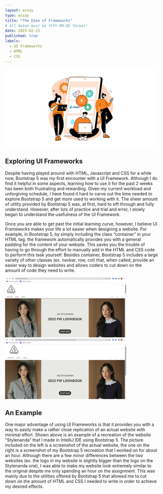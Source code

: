 ```yaml
---
layout: essay
type: essay
title: "The Ease of Frameworks"
# All dates must be YYYY-MM-DD format!
date: 2023-02-23
published: true
labels:
  - UI Frameworks
  - HTML
  - CSS
---
```


<img width="500px" class="rounded float-start pe-4" src="../img/ui_frameworks.jpg">

## Exploring UI Frameworks
Despite having played around with HTML, Javascript and CSS for a while now, Bootstrap 5 was my first encounter with a UI Framework.  Although I do find it helpful in some aspects, learning how to use it for the past 2 weeks has been both frustrating and rewarding.  Given my current workload and unforgiving schedule, I have found it hard to carve out the time needed to explore Bootstrap 5 and get more used to working with it.  The sheer amount of utility provided by Bootstrap 5 was, at first, hard to sift through and fully understand.  However, after lots of practice and trial and error, I slowly began to understand the usefulness of the UI Framework.

Once you are able to get past the initial learning curve, however, I believe UI Frameworks makes your life a lot easier when designing a website.  For example, in Bootstrap 5, by simply including the class “container” in your HTML tag, the framework automatically provides you with a general padding for the content of your website.  This saves you the trouble of having to go through the effort to manually add in the HTML and CSS code to perform this task yourself.  Besides container, Bootstrap 5 includes a large variety of other classes (ex. navbar, row, col) that, when called, provide an easier way to design websites and allows coders to cut down on the amount of code they need to write.

<div class="text-center p-4">
    <img width="400px" class="rounded float-start pe-4" src="../img/stylenanda-real.png">
    <img width="400px" class="rounded float-start pe-4" src="../img/stylenanda-remake.png">
</div>

## An Example
One major advantage of using UI Frameworks is that it provides you with a way to easily make a rather close replication of an actual website with minimal effort.  Shown above is an example of a recreation of the website “Stylenanda” that I made in IntelliJ IDE using Bootstrap 5.  The picture included on the left is a screenshot of the actual website, the one on the right is a screenshot of my Bootstrap 5 recreation that I worked on for about an hour.  Although there are a few minor differences between the two websites (ex. the logo in my website is slightly bigger than the logo on the Stylenanda one), I was able to make my website look extremely similar to the original despite me only spending an hour on the assignment.  This was mainly due to the utilities offered by Bootstrap 5 that allowed me to cut down on the amount of HTML and CSS I needed to write in order to achieve my desired effects.